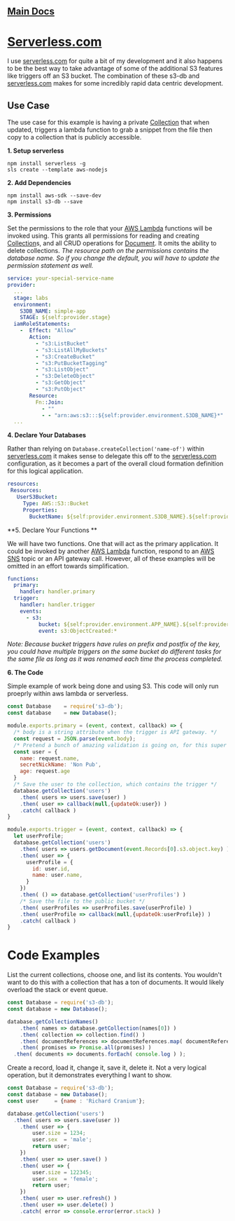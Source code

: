 ## [Main Docs](../README.md)

# [Serverless.com](http://serverless.com)
I use [serverless.com](http://serverless.com) for quite a bit of my development and it also happens to be the best way to take advantage of some of the additional S3 features like triggers off an S3 bucket. The combination of these s3-db and [serverless.com](http://serverless.com) makes for some incredibly rapid data centric development.

## Use Case
The use case for this example is having a private [Collection](../README.md#markdown-header-collection) that when updated, triggers a lambda function to grab a snippet from the file then copy to a collection that is publicly accessible.

**1. Setup serverless**

```
npm install serverless -g
sls create --template aws-nodejs
```

**2. Add Dependencies**

```
npm install aws-sdk --save-dev
npm install s3-db --save
```

**3. Permissions**

Set the permissions to the role that your [AWS Lambda](https://aws.amazon.com/lambda/) functions will be invoked using. This grants all permissions for reading and creating [Collection](../README.md#markdown-header-collection)s, and all CRUD operations for [Document](../README.md#markdown-header-document). It omits the ability to delete collections. *The resource path on the permissions contains the database name. So if you change the default, you will have to update the permission statement as well.*

```yml
service: your-special-service-name
provider:
  ...
  stage: labs
  environment:
    S3DB_NAME: simple-app
    STAGE: ${self:provider.stage}
  iamRoleStatements:
    -  Effect: "Allow"
       Action:
         - "s3:ListBucket"
         - "s3:ListAllMyBuckets"
         - "s3:CreateBucket"
         - "s3:PutBucketTagging"
         - "s3:ListObject"
         - "s3:DeleteObject"
         - "s3:GetObject"
         - "s3:PutObject"
       Resource:
         Fn::Join:
           - ""
           - - "arn:aws:s3:::${self:provider.environment.S3DB_NAME}*"
  ...
```

**4. Declare Your Databases**

Rather than relying on ```Database.createCollection('name-of')``` within [serverless.com](http://serverless.com) it makes sense to delegate this off to the [serverless.com](http://serverless.com) configuration, as it becomes a part of the overall cloud formation definition for this logical application.

```yml
resources:
 Resources:
   UserS3Bucket:
     Type: AWS::S3::Bucket
     Properties:
       BucketName: ${self:provider.environment.S3DB_NAME}.${self:provider.environment.STAGE}-userProfile
```

**5. Declare Your Functions **

We will have two functions. One that will act as the primary application. It could be invoked by another [AWS Lambda](https://aws.amazon.com/lambda/) function, respond to an  [AWS SNS](https://aws.amazon.com/sns/) topic or an API gateway call. However, all of these examples will be omitted in an effort towards simplification.

```yml
functions:
  primary:
    handler: handler.primary
  trigger:
    handler: handler.trigger
    events:
      - s3:
          bucket: ${self:provider.environment.APP_NAME}.${self:provider.environment.STAGE}-users
          event: s3:ObjectCreated:*
```

*Note: Because bucket triggers have rules on prefix and postfix of the key, you could have multiple triggers on the same bucket do different tasks for the same file as long as it was renamed each time the process completed.*

**6. The Code**

Simple example of work being done and using S3. This code will only run proeprly within aws lambda or serverless.

```javascript
const Database    = require('s3-db');
const database    = new Database();

module.exports.primary = (event, context, callback) => {
  /* body is a string attribute when the trigger is API gateway. */
  const request = JSON.parse(event.body);
  /* Pretend a bunch of amazing validation is going on, for this super complex use case.*/
  const user = {
    name: request.name,
    secretNickName: 'Non Pub',
    age: request.age
  }
  /* Save the user to the collection, which contains the trigger */
  database.getCollection('users')
    .then( users => users.save(user) )
    .then( user => callback(null,{updateOk:user}) )
    .catch( callback )
}

module.exports.trigger = (event, context, callback) => {
  let userProfile;
  database.getCollection('users')
    .then( users => users.getDocument(event.Records[0].s3.object.key) )
    .then( user => {
      userProfile = {
        id: user.id,
        name: user.name,
      }
    })
    .then( () => database.getCollection('userProfiles') )
    /* Save the file to the public bucket */
    .then( userProfiles => userProfiles.save(userProfile) )
    .then( userProfile => callback(null,{updateOk:userProfile}) )
    .catch( callback )
}
```

# Code Examples
List the current collections, choose one, and list its contents. You wouldn't want to do this with a collection that has a ton of documents. It would likely overload the stack or event queue.
```javascript
const Database = require('s3-db');
const database = new Database();

database.getCollectionNames()
	.then( names => database.getCollection(names[0]) )
	.then( collection => collection.find() )
	.then( documentReferences => documentReferences.map( documentReference => documentReference.getDocument() ))
	.then( promises => Promise.all(promises) )
  .then( documents => documents.forEach( console.log ) );
```

Create a record, load it, change it, save it, delete it. Not a very logical operation, but it demonstrates everything I want to show.

```javascript
const Database = require('s3-db');
const database = new Database();
const user     = {name : 'Richard Cranium'};

database.getCollection('users')
  .then( users => users.save(user ))
	.then( user => {
		user.size = 1234;
		user.sex  = 'male';
		return user;
	})
	.then( user => user.save() )
	.then( user => {
		user.size = 122345;
		user.sex  = 'female';
		return user;
	})
	.then( user => user.refresh() )
	.then( user => user.delete() )
	.catch( error => console.error(error.stack) )
```
